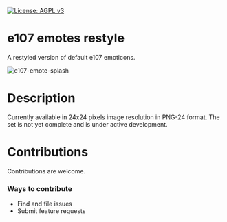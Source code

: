 [![License: AGPL v3](https://img.shields.io/badge/License-AGPL%20v3-blue.svg)](https://www.gnu.org/licenses/agpl-3.0)
# e107 emotes restyle
A restyled version of default e107 emoticons. 

![e107-emote-splash](https://user-images.githubusercontent.com/315195/40239176-55f60792-5ac6-11e8-8d16-e4a653ffad51.png)

# Description
Currently available in 24x24 pixels image resolution in PNG-24 format. The set is not yet complete and is under active development.

# Contributions
Contributions are welcome.

### Ways to contribute
* Find and file issues
* Submit feature requests


